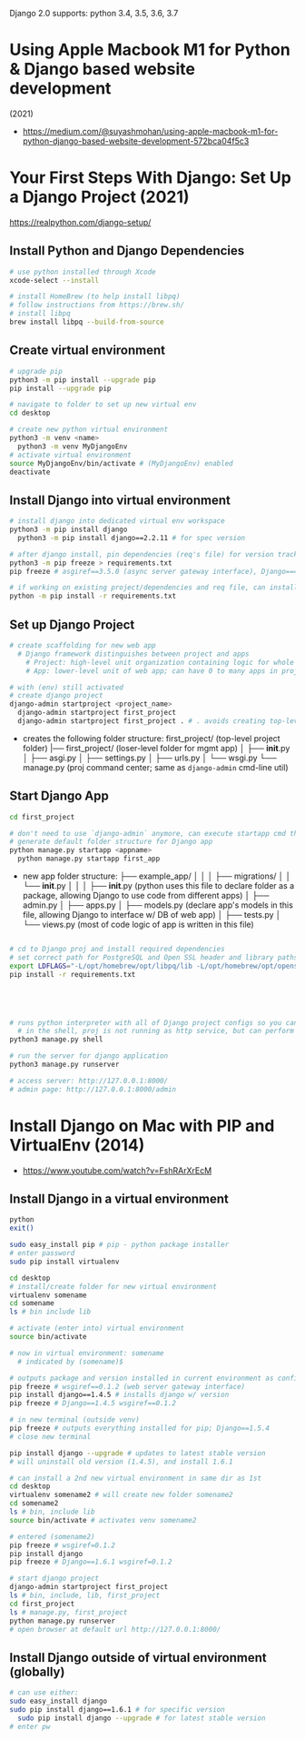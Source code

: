 Django 2.0 supports: python 3.4, 3.5, 3.6, 3.7


# Using Apple Macbook M1 for Python & Django based website development
(2021)
- https://medium.com/@suyashmohan/using-apple-macbook-m1-for-python-django-based-website-development-572bca04f5c3
# Your First Steps With Django: Set Up a Django Project (2021)
https://realpython.com/django-setup/


## Install Python and Django Dependencies
```sh
# use python installed through Xcode
xcode-select --install

# install HomeBrew (to help install libpq)
# follow instructions from https://brew.sh/
# install libpq
brew install libpq --build-from-source
```

## Create virtual environment
```sh
# upgrade pip
python3 -m pip install --upgrade pip
pip install --upgrade pip

# navigate to folder to set up new virtual env
cd desktop

# create new python virtual environment
python3 -m venv <name>
  python3 -m venv MyDjangoEnv
# activate virtual environment
source MyDjangoEnv/bin/activate # (MyDjangoEnv) enabled
deactivate
```

## Install Django into virtual environment
```sh
# install django into dedicated virtual env workspace
python3 -m pip install django
  python3 -m pip install django==2.2.11 # for spec version

# after django install, pin dependencies (req's file) for version tracking
python3 -m pip freeze > requirements.txt
pip freeze # asgiref==3.5.0 (async server gateway interface), Django==4.0.2, sqlparse==0.4.2

# if working on existing project/dependencies and req file, can install correct Django v w/ all other necessary packages using:
python -m pip install -r requirements.txt
```

## Set up Django Project
```sh
# create scaffolding for new web app
  # Django framework distinguishes between project and apps
    # Project: high-level unit organization containing logic for whole web app; each project can contain multiple apps
    # App: lower-level unit of web app; can have 0 to many apps in proj

# with (env) still activated
# create django project
django-admin startproject <project_name>
  django-admin startproject first_project
  django-admin startproject first_project . # . avoids creating top-level proj folder

```

- creates the following folder structure:
    first_project/ (top-level project folder)
    |── first_project/ (loser-level folder for mgmt app)
    │   ├── __init__.py
    │   ├── asgi.py
    │   ├── settings.py
    │   ├── urls.py
    │   └── wsgi.py
    └── manage.py (proj command center; same as `django-admin` cmd-line util)


## Start Django App
```sh
cd first_project

# don't need to use `django-admin` anymore, can execute startapp cmd through manage.py instead
# generate default folder structure for Django app
python manage.py startapp <appname>
  python manage.py startapp first_app
```

- new app folder structure:
├── example_app/
│   │
│   ├── migrations/
│   │   └── __init__.py
│   │
│   ├── __init__.py (python uses this file to declare folder as a package, allowing Django to use code from different apps)
│   ├── admin.py
│   ├── apps.py
│   ├── models.py (declare app's models in this file, allowing Django to interface w/ DB of web app)
│   ├── tests.py
│   └── views.py (most of code logic of app is written in this file)



```sh

# cd to Django proj and install required dependencies
# set correct path for PostgreSQL and Open SSL header and library paths
export LDFLAGS="-L/opt/homebrew/opt/libpq/lib -L/opt/homebrew/opt/openssl@1.1/lib"
pip install -r requirements.txt





# runs python interpreter with all of Django project configs so you can execute cmds against DB or any other resources in Django project
  # in the shell, proj is not running as http service, but can perform operations like DB queries or calling internal functions
python3 manage.py shell

# run the server for django application
python3 manage.py runserver

# access server: http://127.0.0.1:8000/
# admin page: http://127.0.0.1:8000/admin

```





# Install Django on Mac with PIP and VirtualEnv (2014)
- https://www.youtube.com/watch?v=FshRArXrEcM

## Install Django in a virtual environment
```sh
python
exit()

sudo easy_install pip # pip - python package installer
# enter password
sudo pip install virtualenv

cd desktop
# install/create folder for new virtual environment
virtualenv somename
cd somename
ls # bin include lib

# activate (enter into) virtual environment
source bin/activate

# now in virtual environment: somename
  # indicated by (somename)$

# outputs package and version installed in current environment as config file that can be used with pip install -r
pip freeze # wsgiref==0.1.2 (web server gateway interface)
pip install django==1.4.5 # installs django w/ version
pip freeze # Django==1.4.5 wsgiref==0.1.2

# in new terminal (outside venv)
pip freeze # outputs everything installed for pip; Django==1.5.4
# close new terminal

pip install django --upgrade # updates to latest stable version
# will uninstall old version (1.4.5), and install 1.6.1

# can install a 2nd new virtual environment in same dir as 1st
cd desktop
virtualenv somename2 # will create new folder somename2
cd somename2
ls # bin, include lib
source bin/activate # activates venv somename2

# entered (somename2)
pip freeze # wsgiref=0.1.2
pip install django
pip freeze # Django==1.6.1 wsgiref=0.1.2

# start django project
django-admin startproject first_project
ls # bin, include, lib, first_project
cd first_project
ls # manage.py, first_project
python manage.py runserver
# open browser at default url http://127.0.0.1:8000/

```

## Install Django outside of virtual environment (globally)
```sh
# can use either:
sudo easy_install django
sudo pip install django==1.6.1 # for specific version
  sudo pip install django --upgrade # for latest stable version
# enter pw
```
